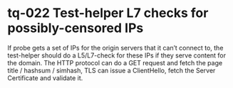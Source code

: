 # tq-022 Test-helper L7 checks for possibly-censored IPs

If probe gets a set of IPs for the origin servers that it can’t connect to, the
test-helper should do a L5/L7-check for these IPs if they serve content for the
domain. The HTTP protocol can do a GET request and fetch the page title / hashsum /
simhash, TLS can issue a ClientHello, fetch the Server Certificate and validate it.
